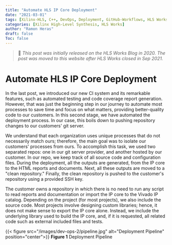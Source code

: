 ```yaml
---
title: "Automate HLS IP Core Deployment"
date: "2021-03-01"
tags: [Xilinx-HLS, C++, DevOps, Deployment, GitHub-Workflows, HLS Works]
categories: [Xilinx High-Level Synthesis, HLS Works]
author: "Ramon Heras"
draft: false
Toc: false
---
```


> 📝 *This post was initially released on the HLS Works Blog in 2020. The post was moved to this website after HLS Works closed in Sep 2021.*

# Automate HLS IP Core Deployment

In the last post, we introduced our new CI system and its remarkable features, such as automated testing and code coverage report generation. However, that was just the beginning step in our journey to automate most processes to save time and focus on what matters, providing better-quality code to our customers. In this second stage, we have automated the deployment process. In our case, this boils down to pushing repository changes to our customers' git server.

We understand that each organization uses unique processes that do not necessarily match ours; therefore, the main goal was to isolate our customers' processes from ours. To accomplish this task, we used two separated repos: one in our git server provider, and another hosted by our customer. In our repo, we keep track of all source code and configuration files. During the deployment, all the outputs are generated, from the IP core to the HTML reports and documents. Next, all these outputs are moved to a "clean repository." Finally, the clean repository is pushed to the customer's repository using a provided SSH key.

The customer owns a repository in which there is no need to run any script to read reports and documentation or import the IP core to the Vivado IP catalog. Depending on the project (for most projects), we also include the source code. Most projects involve designing custom libraries; hence, it does not make sense to export the IP core alone. Instead, we include the underlying library used to build the IP core, and, if it is requested, all related code such as external included files and tests.

{{< figure src="/images/dev-ops-2/pipeline.jpg" alt="Deployment Pipeline" position="center">}}
**Figure 1** Deployment Pipeline  
